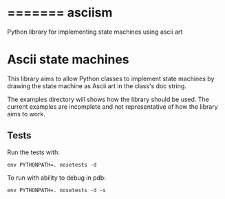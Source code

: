 =======
asciism
=======

Python library for implementing state machines using ascii art

# Ascii state machines

This library aims to allow Python classes to implement state machines by 
drawing the state machine as Ascii art in the class's doc string.

The examples directory will shows how the library should be used. The current
examples are incomplete and not representative of how the library aims to work.

## Tests

Run the tests with:

    env PYTHONPATH=. nosetests -d

To run with ability to debug in pdb:

    env PYTHONPATH=. nosetests -d -s
